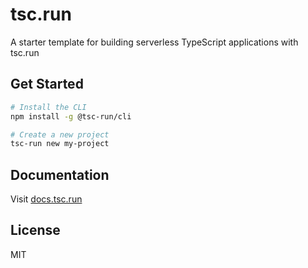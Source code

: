 # tsc.run

A starter template for building serverless TypeScript applications with tsc.run

## Get Started

```bash
# Install the CLI
npm install -g @tsc-run/cli

# Create a new project
tsc-run new my-project
```

## Documentation

Visit [docs.tsc.run](https://docs.tsc.run)

## License

MIT

